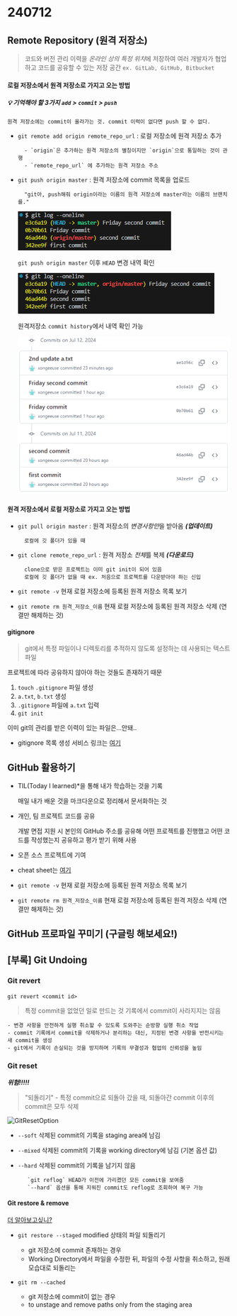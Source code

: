 # 240712

## Remote Repository (원격 저장소)
> 코드와 버전 관리 이력을 *온라인 상의 특정 위치*에 저장하여 여러 개발자가 협업하고 코드를 공유할 수 있는 저장 공간
`ex. GitLab, GitHub, Bitbucket`

#### 로컬 저장소에서 원격 저장소로 가지고 오는 방법
##### 💡 기억해야 할 3가지  `add` > `commit` > `push`

    원격 저장소에는 commit이 올라가는 것. commit 이력이 없다면 push 할 수 없다.


- `git remote add origin remote_repo_url` : 로컬 저장소에 원격 저장소 추가
        
        - `origin`은 추가하는 원격 저장소의 별칭이지만 `origin`으로 통일하는 것이 관행
        - `remote_repo_url` 에 추가하는 원격 저장소 주소

- `git push origin master` : 원격 저장소에 commit 목록을 업로드

        "git아, push해줘 origin이라는 이름의 원격 저장소에 master라는 이름의 브랜치를."



    ![](images/image-2.png) 

    `git push origin master` 이후 `HEAD` 변경 내역 확인

    ![alt text](images/image-3.png)

    원격저장소 `commit history`에서 내역 확인 가능

    ![alt text](images/image-5.png)



#### 원격 저장소에서 로컬 저장소로 가지고 오는 방법

- `git pull origin master` : 원격 저장소의 *변경사항만*을 받아옴 ***(업데이트)***
        
        로컬에 깃 폴더가 있을 때

- `git clone remote_repo_url` : 원격 저장소 *전체*를 복제 ***(다운로드)***
        
        clone으로 받은 프로젝트는 이미 git init이 되어 있음
        로컬에 깃 폴더가 없을 때 ex. 처음으로 프로젝트를 다운받아야 하는 신입

- `git remote -v` 현재 로컬 저장소에 등록된 원격 저장소 목록 보기

- `git remote rm 원격_저장소_이름` 현재 로컬 저장소에 등록된 원격 저장소 삭제 (연결만 해제하는 것)


#### gitignore
> git에서 특정 파일이나 디렉토리를 추적하지 않도록 설정하는 데 사용되는 텍스트 파일

프로젝트에 따라 공유하지 않아야 하는 것들도 존재하기 때문
1. `touch` `.gitignore` 파일 생성
2. `a.txt`, `b.txt` 생성
3. `.gitignore` 파일에 `a.txt` 입력
4. `git init` 

이미 git의 관리를 받은 이력이 있는 파일은...안돼..

- gitignore 목록 생성 서비스 링크는 [여기](https://www.toptal.com/developers/gitignore)

## GitHub 활용하기

- TIL(Today I learned)*을 통해 내가 학습하는 것을 기록

    매일 내가 배운 것을 마크다운으로 정리해서 문서화하는 것
- 개인, 팀 프로젝트 코드를 공유
    
    개발 면접 지원 시 본인의 GitHub 주소를 공유해 어떤 프로젝트를 진행했고 어떤 코드를 작성했는지 공유하고 평가 받기 위해 사용
- 오픈 소스 프로젝트에 기여
- cheat sheet는 [여기](https://training.github.com/downloads/ko/github-git-cheat-sheet/)

- `git remote -v` 현재 로컬 저장소에 등록된 원격 저장소 목록 보기
- `git remote rm 원격_저장소_이름` 현재 로컬 저장소에 등록된 원격 저장소 삭제 (연결만 해제하는 것)

## GitHub 프로파일 꾸미기 (구글링 해보세요!)

## [부록] Git Undoing
### Git revert 
`git revert <commit id>`
>특정 commit을 없었던 일로 만드는 것
기록에서 commit이 사라지지는 않음

    - 변경 사항을 안전하게 실행 취소할 수 있도록 도와주는 순방향 실행 취소 작업
    - commit 기록에서 commit을 삭제하거나 분리하는 대신, 지정된 변경 사항을 반전시키는 새 commit을 생성
    - git에서 기록이 손실되는 것을 방지하며 기록의 무결성과 협업의 신뢰성을 높임

### Git reset 
***위험!!!!!***
> "되돌리기" - 특정 commit으로 되돌아 갔을 때, 되돌아간 commit 이후의 commit은 모두 삭제

![GitResetOption](https://wac-cdn.atlassian.com/dam/jcr:7fb4b5f7-a2cd-4cb7-9a32-456202499922/03%20(8).svg?cdnVersion=1931)
- `--soft` 삭제된 commit의 기록을 staging area에 남김
- `--mixed` 삭제된 commit의 기록을 working directory에 남김 (기본 옵션 값)
- `--hard` 삭제된 commit의 기록을 남기지 않음
                
         `git reflog` HEAD가 이전에 가리켰던 모든 commit을 보여줌
         `--hard` 옵션을 통해 지워진 commit도 reflog로 조회하여 복구 가능

#### Git restore & remove
[더 알아보고싶니?](https://www.atlassian.com/git/tutorials/undoing-changes/git-rm)
- `git restore --staged` modified 상태의 파일 되돌리기

    - git 저장소에 commit 존재하는 경우
    - Working Directory에서 파일을 수정한 뒤, 파일의 수정 사항을 취소하고, 원래 모습대로 되돌리는
    

 - `git rm --cached`
    
    - git 저장소에 commit이 없는 경우
    - to unstage and remove paths only from the staging area
    